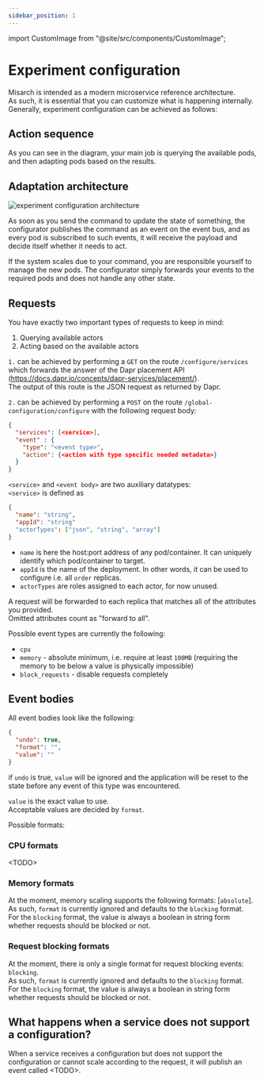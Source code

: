 ```yaml
---
sidebar_position: 1
---
```


import CustomImage from "@site/src/components/CustomImage";

# Experiment configuration

Misarch is intended as a modern microservice reference architecture.\
As such, it is essential that you can customize what is happening internally.\
Generally, experiment configuration can be achieved as follows:


## Action sequence

<CustomImage
 path="/images/experiment-configuration-sequence-diagram"
 alt="sequence diagram how the experiment configuration works"
 width="806px"
 height="421px"
/>

As you can see in the diagram, your main job is querying the available pods, and then adapting pods based on the results.

## Adaptation architecture

![experiment configuration architecture](experiment-configuration-architecture.svg)

As soon as you send the command to update the state of something, the configurator publishes the command as an event on the event bus, and as every pod is subscribed to such events, it will receive the payload and decide itself whether it needs to act.

If the system scales due to your command, you are responsible yourself to manage the new pods.
The configurator simply forwards your events to the required pods and does not handle any other state.

## Requests

You have exactly two important types of requests to keep in mind:
1. Querying available actors
2. Acting based on the available actors

`1.` can be achieved by performing a `GET` on the route `/configure/services` which forwards the answer of the Dapr placement API (https://docs.dapr.io/concepts/dapr-services/placement/).\
The output of this route is the JSON request as returned by Dapr.

`2.` can be achieved by performing a `POST` on the route `/global-configuration/configure` with the following request body:
```json
{
  "services": [<service>],
  "event" : {
    "type": "<event type>",
    "action": {<action with type specific needed metadata>}
  }
}
```
`<service>` and `<event body>` are two auxiliary datatypes:\
`<service>` is defined as
```json
{
  "name": "string",
  "appId": "string"
  "actorTypes": ["json", "string", "array"]
}
```
- `name` is here the host:port address of any pod/container. It can uniquely identify which pod/container to target.
- `appId` is the name of the deployment. In other words, it can be used to configure i.e. all `order` replicas.
- `actorTypes` are roles assigned to each actor, for now unused.

A request will be forwarded to each replica that matches all of the attributes you provided.\
Omitted attributes count as "forward to all".

Possible event types are currently the following:
- `cpu`
- `memory` - absolute minimum, i.e. require at least `100MB` (requiring the memory to be below a value is physically impossible)
- `block_requests` - disable requests completely

## Event bodies

All event bodies look like the following:
```json
{
  "undo": true,
  "format": "",
  "value": ""
}
```

if `undo` is true, `value` will be ignored and the application will be reset to the state before any event of this type was encountered.

`value` is the exact value to use.\
Acceptable values are decided by `format`.

Possible formats:

### CPU formats

\<TODO\>

### Memory formats

At the moment, memory scaling supports the following formats: [`absolute`].\
As such, `format` is currently ignored and defaults to the `blocking` format.\
For the `blocking` format, the value is always a boolean in string form whether requests should be blocked or not.


### Request blocking formats

At the moment, there is only a single format for request blocking events: `blocking`.\
As such, `format` is currently ignored and defaults to the `blocking` format.\
For the `blocking` format, the value is always a boolean in string form whether requests should be blocked or not.

## What happens when a service does not support a configuration?

When a service receives a configuration but does not support the configuration or cannot scale according to the request, it will publish an event called \<TODO\>.
